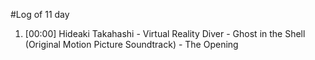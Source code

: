 #Log of 11 day

1. [00:00] Hideaki Takahashi - Virtual Reality Diver - Ghost in the Shell (Original Motion Picture Soundtrack) - The Opening
